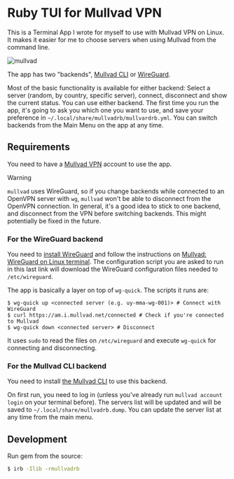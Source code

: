 # Ruby TUI for Mullvad VPN

This is a Terminal App I wrote for myself to use with Mullvad VPN on Linux. It makes it easier for me to choose servers when using Mullvad from the command line.

![mullvad](https://github.com/user-attachments/assets/1c628381-9a7c-40f4-9376-2f65496b2bc8)

The app has two "backends", [Mullvad CLI](https://mullvad.net/en/help/how-use-mullvad-cli) or [WireGuard](https://mullvad.net/en/help/wireguard-and-mullvad-vpn).

Most of the basic functionality is available for either backend: Select a server (random, by country, specific server), connect, disconnect and show the current status. You can use either backend. The first time you run the app, it's going to ask you which one you want to use, and save your preference in `~/.local/share/mullvadrb/mullvardrb.yml`. You can switch backends from the Main Menu on the app at any time.

## Requirements

You need to have a [Mullvad VPN](https://mullvad.net) account to use the app.

> [!WARNING]
> `mullvad` uses WireGuard, so if you change backends while connected to an OpenVPN server with `wg`, `mullvad` won't be able to disconnect from the OpenVPN connection.
> In general, it's a good idea to stick to one backend, and disconnect from the VPN before switching backends.
> This might potentially be fixed in the future.

### For the WireGuard backend

You need to [install WireGuard](https://www.wireguard.com/install/) and follow the instructions on [Mullvad: WireGuard on Linux terminal](https://mullvad.net/en/help/wireguard-and-mullvad-vpn). The configuration script you are asked to run in this last link will download the WireGuard configuration files needed to `/etc/wireguard`.

The app is basically a layer on top of `wg-quick`. The scripts it runs are:
```
$ wg-quick up <connected server (e.g. uy-mma-wg-001)> # Connect with WireGuard
$ curl https://am.i.mullvad.net/connected # Check if you're connected to Mullvad
$ wg-quick down <connected server> # Disconnect
```
It uses `sudo` to read the files on `/etc/wireguard` and execute `wg-quick` for connecting and disconnecting.

### For the Mullvad CLI backend

You need to install [the Mullvad CLI](https://mullvad.net/en/download/vpn/linux) to use this backend.

On first run, you need to log in (unless you've already run `mullvad account login` on your terminal before). The servers list will be updated and will be saved to `~/.local/share/mullvadrb.dump`. You can update the server list at any time from the main menu.

## Development

Run gem from the source:

```bash
$ irb -Ilib -rmullvadrb
```

